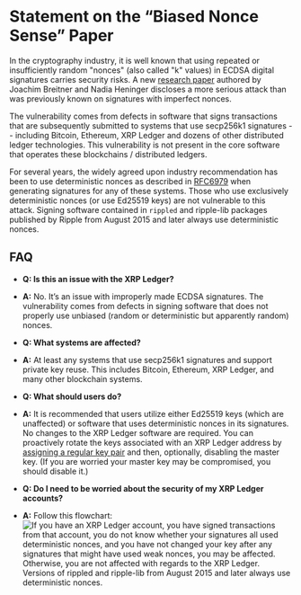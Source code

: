 # Statement on the “Biased Nonce Sense” Paper

In the cryptography industry, it is well known that using repeated or insufficiently random "nonces" (also called "k" values) in ECDSA digital signatures carries security risks. A new [research paper](https://eprint.iacr.org/2019/023.pdf) authored by Joachim Breitner and Nadia Heninger discloses a more serious attack than was previously known on signatures with imperfect nonces.

<!-- BREAK -->

The vulnerability comes from defects in software that signs transactions that are subsequently submitted to systems that use secp256k1 signatures -- including Bitcoin, Ethereum, XRP Ledger and dozens of other distributed ledger technologies. This vulnerability is not present in the core software that operates these blockchains / distributed ledgers.

For several years, the widely agreed upon industry recommendation has been to use deterministic nonces as described in [RFC6979](https://tools.ietf.org/html/rfc6979) when generating signatures for any of these systems. Those who use exclusively deterministic nonces (or use Ed25519 keys) are not vulnerable to this attack. Signing software contained in `rippled` and ripple-lib packages published by Ripple from August 2015 and later always use deterministic nonces.


## FAQ

- **Q: Is this an issue with the XRP Ledger?**
- **A:** No. It’s an issue with improperly made ECDSA signatures. The vulnerability comes from defects in signing software that does not properly use unbiased (random or deterministic but apparently random) nonces.

- **Q: What systems are affected?**
- **A:** At least any systems that use secp256k1 signatures and support private key reuse. This includes Bitcoin, Ethereum, XRP Ledger, and many other blockchain systems.

- **Q: What should users do?**
- **A:** It is recommended that users utilize either Ed25519 keys (which are unaffected) or software that uses deterministic nonces in its signatures. No changes to the XRP Ledger software are required. You can proactively rotate the keys associated with an XRP Ledger address by [assigning a regular key pair](https://xrpl.org/assign-a-regular-key-pair.html) and then, optionally, disabling the master key. (If you are worried your master key may be compromised, you should disable it.)

- **Q: Do I need to be worried about the security of my XRP Ledger accounts?**
- **A:** Follow this flowchart:
    ![If you have an XRP Ledger account, you have signed transactions from that account, you do not know whether your signatures all used deterministic nonces, _and_ you have not changed your key after any signatures that might have used weak nonces, you may be affected. Otherwise, you are not affected with regards to the XRP Ledger. Versions of rippled and ripple-lib from August 2015 and later always use deterministic nonces.](../img/biased-nonce-sense-flowchart.png)

